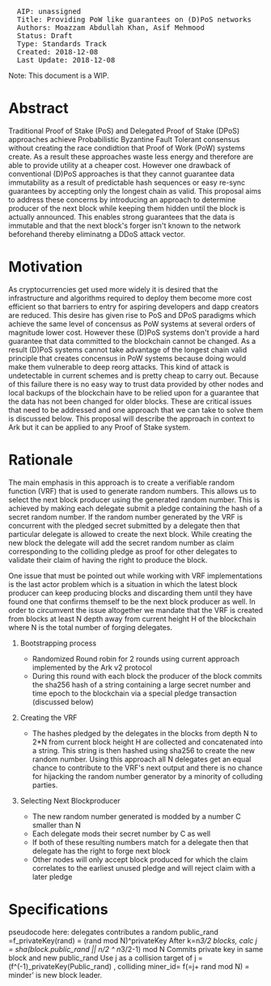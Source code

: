 <pre>
  AIP: unassigned
  Title: Providing PoW like guarantees on (D)PoS networks
  Authors: Moazzam Abdullah Khan, Asif Mehmood
  Status: Draft
  Type: Standards Track
  Created: 2018-12-08
  Last Update: 2018-12-08
</pre>

Note: This document is a WIP.

Abstract
========

Traditional Proof of Stake (PoS) and Delegated Proof of Stake (DPoS) approaches achieve Probabilistic Byzantine Fault Tolerant consensus without creating the race condidtion that Proof of Work (PoW) systems create. As a result these approaches waste less energy and therefore are able to provide utility at a cheaper cost. However one drawback of conventional (D)PoS approaches is that they cannot guarantee data immutability as a result of predictable hash sequences or easy re-sync guarantees by accepting only the longest chain as valid. This proposal aims to address these concerns by introducing an approach to determine producer of the next block while keeping them hidden until the block is actually announced. This enables strong guarantees that the data is immutable and that the next block's forger isn't known to the network beforehand thereby eliminatng a DDoS attack vector.


Motivation
==========

As cryptocurrencies get used more widely it is desired that the infrastructure and algorithms required to deploy them become more cost efficient so that barriers to entry for aspiring developers and dapp creators are reduced. This desire has given rise to PoS and DPoS paradigms which achieve the same level of concensus as PoW systems at several orders of magnitude lower cost. However these (D)PoS systems don't provide a hard guarantee that data committed to the blockchain cannot be changed. As a result (D)PoS systems cannot take advantage of the longest chain valid principle that creates concensus in PoW systems because doing would make them vulnerable to deep reorg attacks. This kind of attack is undetectable in current schemes and is pretty cheap to carry out. Because of this failure there is no easy way to trust data provided by other nodes and local backups of the blockchain have to be relied upon for a guarantee that the data has not been changed for older blocks. These are critical issues that need to be addressed and one approach that we can take to solve them is discussed below. This proposal will describe the approach in context to Ark but it can be applied to any Proof of Stake system.


Rationale
=========

The main emphasis in this approach is to create a verifiable random function (VRF) that is used to generate random numbers. This allows us to select the next block producer using the generated random number. This is achieved by making each delegate submit a pledge containing the hash of a secret random number. If the random number generated by the VRF is concurrent with the pledged secret submitted by a delegate then that particular delegate is allowed to create the next block. While creating the new block the delegate will add the secret random number as claim corresponding to the colliding pledge as proof for other delegates to validate their claim of having the right to produce the block.

One issue that must be pointed out while working with VRF implementations is the last actor problem which is a situation in which the latest block producer can keep producing blocks and discarding them until they have found one that confirms themself to be the next block producer as well. In order to circumvent the issue altogether we mandate that the VRF is created from blocks at least N depth away from current height H of the blockchain where N is the total number of forging delegates.

1. Bootstrapping process
	* Randomized Round robin for 2 rounds using current approach implemented by the Ark v2 protocol
	* During this round with each block the producer of the block commits the sha256 hash of a string containing a large secret number and time epoch to the blockchain via a special pledge transaction (discussed below)
	
2. Creating the VRF
	* The hashes pledged by the delegates in the blocks from depth N to 2*N from current block height H are collected and concatenated into a string. This string is then hashed using sha256 to create the new random number.  Using this approach all N delegates get an equal chance to contribute to the VRF's next output and there is no chance for hijacking the random number generator by a minority of colluding parties.
	
3. Selecting Next Blockproducer
	* The new random number generated is modded by a number C smaller than N
	* Each delegate mods their secret number by C as well
	* If both of these resulting numbers match for a delegate then that delegate has the right to forge next block
	* Other nodes will only accept block produced for which the claim correlates to the earliest unused pledge and will reject claim with a later pledge


Specifications
==============
	
pseudocode here:
delegates contributes a random public_rand =f_privateKey(rand) = (rand mod N)^privateKey
After k=n*3/2 blocks, calc j = sha(block.public_rand || n/2 ^ n*3/2-1) mod N
Commits private key in same block and new public_rand
Use j as a collision target of j = (f^(-1)_privateKey(Public_rand) , colliding miner_id= f(=j+ rand mod N) = minder’ is new block leader.

